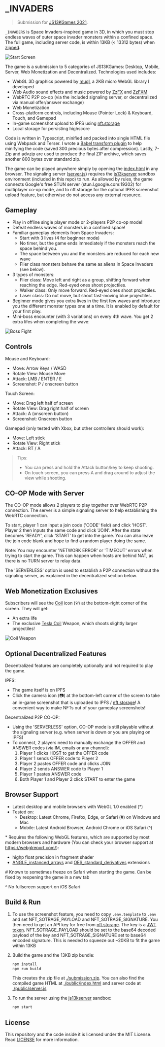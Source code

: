 # _INVADERS

> Submission for [JS13KGames 2021](http://js13kgames.com/).

`_INVADERS` is Space Invaders-inspired game in 3D, in which you must stop endless waves of outer space invader monsters within a confined space. The full game, including server code, is within 13KB (< 13312 bytes) when [zipped](./submission.zip).

![Start Screen](screenshots/start.png)

The game is a submission to 5 categories of JS13KGames: Desktop, Mobile, Server, Web Monetization and Decentralized. Technologies used includes:
- WebGL 3D graphics powered by [mugl](https://github.com/andykswong/mugl), a 2KB micro WebGL library I developed
- Web Audio sound effects and music powered by [ZzFX](https://github.com/KilledByAPixel/ZzFX) and [ZzFXM](https://keithclark.github.io/ZzFXM/)
- WebRTC P2P co-op (via the included signaling server, or decentralized via manual offer/answer exchange)
- Web Monetization
- Cross-platform controls, including Mouse (Pointer Lock) & Keyboard, Touch, and Gamepad
- In-game screenshot upload to IPFS using [nft.storage](https://nft.storage/)
- Local storage for persisting highscore

Code is written in Typescript, minified and packed into single HTML file using Webpack and Terser. I wrote a [Babel transform plugin](./babel.transform.cjs) to help minifying the code (saved 300 precious bytes after compression). Lastly, 7-Zip and advzip are used to produce the final ZIP archive, which saves another 800 bytes over standard zip.

The game can be played anywhere simply by opening the [index.html](./public/index.html) in any browser. The signaling server ([server.js](./public/server.js)) requires the [js13kserver](https://github.com/js13kGames/js13kserver) sandbox environment (included in this repo) to run. As allowed by rules, the game connects Google's free STUN server (stun.l.google.com:19302) for multiplayer co-op mode, and to nft.storage for the optional IPFS screenshot upload feature, but otherwise do not access any external resource.

## Gameplay
- Play in offline single player mode or 2-players P2P co-op mode!
- Defeat endless waves of monsters in a confined space!
- Familiar gameplay elements from Space Invaders:
  - Start with 3 lives (4 for beginner mode)
  - No timer, but the game ends immediately if the monsters reach the space behind you.
  - The space between you and the monsters are reduced for each new wave
  - Flier class monsters behave the same as aliens in Space Invaders (see below).
- 3 types of monsters:
  - Flier class: Move left and right as a group, shifting forward when reaching the edge. Red-eyed ones shoot projectiles.
  - Walker class: Only move forward. Red-eyed ones shoot projectiles.
  - Laser class: Do not move, but shoot fast-moving blue projectiles.
- Beginner mode gives you extra lives in the first few waves and introduce you the different monster types one at a time. It is enabled by default for your first play.
- Mini-boss encounter (with 3 variations) on every 4th wave. You get 2 extra lifes when completing the wave:

![Boss Fight](screenshots/boss.png)

## Controls
Mouse and Keyboard:
- Move: Arrow Keys / WASD
- Rotate View: Mouse Move
- Attack: LMB / ENTER / E
- Screenshot: P / onscreen button

Touch Screen:
- Move: Drag left half of screen
- Rotate View: Drag right half of screen
- Attack: A (onscreen button)
- Screenshot: Onscreen button

Gamepad (only tested with Xbox, but other controllers should work):
- Move: Left stick
- Rotate View: Right stick
- Attack: RT / A

> Tips:
> - You can press and hold the Attack button/key to keep shooting.
> - On touch screen, you can press A and drag around to adjust the view while shooting.

## CO-OP Mode with Server
The CO-OP mode allows 2 players to play together over WebRTC P2P connection. The server is a simple signaling server to help establishing the WebRTC connection.

To start, player 1 can input a join code ('CODE' field) and click 'HOST'. Player 2 then inputs the same code and click 'JOIN'. After the state becomes 'READY', click 'START' to get into the game. You can also leave the join code blank and hope to find a random player doing the same.

Note: You may encounter 'NETWORK ERROR' or 'TIMEOUT' errors when trying to start the game. This can happen when hosts are behind NAT, as there is no TURN server to relay data.

The 'SERVERLESS' option is used to establish a P2P connection without the signaling server, as explained in the decentralized section below.

## Web Monetization Exclusives
Subscribers will see the [Coil](https://coil.com/) icon (𝒞) at the bottom-right corner of the screen. They will get:
- An extra life
- The exclusive [Tesla Coil](https://cnc.fandom.com/wiki/Tesla_coil_(Red_Alert_1)) Weapon, which shoots slightly larger projectiles!

![Coil Weapon](screenshots/coil.png)

## Optional Decentralized Features
Decentralized features are completely optionally and not required to play the game.

IPFS:
- The game itself is on IPFS
- Click the camera icon (📷) at the bottom-left corner of the screen to take an in-game screenshot that is uploaded to IPFS / [nft.storage](https://nft.storage/)! A convenient way to make NFTs out of your gameplay screenshots!

Decentralized P2P CO-OP:
- Using the 'SERVERLESS' option, CO-OP mode is still playable without the signaling server (e.g. when server is down or you are playing on IPFS)
- To connect, 2 players need to manually exchange the OFFER and ANSWER codes (via IM, emails or any channel):
  1. Player 1 clicks HOST to get the OFFER code
  1. Player 1 sends OFFER code to Player 2
  1. Player 2 pastes OFFER code and clicks JOIN
  1. Player 2 sends ANSWER code to Player 1
  1. Player 1 pastes ANSWER code
  1. Both Player 1 and Player 2 click START to enter the game

## Browser Support
- Latest desktop and mobile browsers with WebGL 1.0 enabled (*)
- Tested on:
  - Desktop: Latest Chrome, Firefox, Edge, or Safari (#) on Windows and Mac
  - Mobile: Latest Android Browser, Android Chrome or iOS Safari (^)

\* Requires the following WebGL features, which are supported by most modern browsers and hardware (You can check your browser support at https://webglreport.com/):
- highp float precision in fragment shader
- [ANGLE_instanced_arrays](https://developer.mozilla.org/en-US/docs/Web/API/ANGLE_instanced_arrays) and [OES_standard_derivatives](https://developer.mozilla.org/en-US/docs/Web/API/OES_standard_derivatives) extensions

\# Known to sometimes freeze on Safari when starting the game. Can be fixed by reopening the game in a new tab

^ No fullscreen support on iOS Safari

## Build & Run
1. To use the screenshot feature, you need to copy `.env.template` to `.env` and set NFT_SOTRAGE_PAYLOAD and NFT_SOTRAGE_SIGNATURE. You then need to get an API key for free from [nft.storage](https://nft.storage/). The key is a [JWT token](https://jwt.io/). NFT_SOTRAGE_PAYLOAD should be set to the base64 decoded payload of the key and NFT_SOTRAGE_SIGNATURE set to base64 encoded signature. This is needed to squeeze out ~20KB to fit the game within 13KB

1. Build the game and the 13KB zip bundle:
    ```sh
    npm install
    npm run build
    ```
    This creates the zip file at [./submission.zip](./submission.zip).
    You can also find the compiled game HTML at [./public/index.html](./public/index.html) and server code at [./public/server.js](./public/server.js)

1. To run the server using the [js13kserver](https://github.com/js13kGames/js13kserver) sandbox:
    ```sh
    npm start
    ```

## License
This repository and the code inside it is licensed under the MIT License. Read [LICENSE](./LICENSE) for more information.
